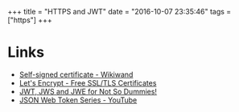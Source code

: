 +++
title = "HTTPS and JWT"
date = "2016-10-07 23:35:46"
tags = ["https"]
+++
# Links

- [Self-signed certificate - Wikiwand][1]
- [Let's Encrypt - Free SSL/TLS Certificates][2]
- [JWT, JWS and JWE for Not So Dummies!][3]
- [JSON Web Token Series - YouTube][4]

[1]:https://www.wikiwand.com/en/Self-signed_certificate
[2]:https://letsencrypt.org/
[3]:https://medium.facilelogin.com/jwt-jws-and-jwe-for-not-so-dummies-b63310d201a3#.8p8742z35
[4]:https://www.youtube.com/playlist?list=PL8PwA1AFXwLmicLd1JZn6WI3tpQVz3h8t
